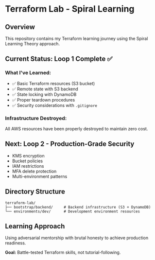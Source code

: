 # Terraform Lab - Spiral Learning

## Overview
This repository contains my Terraform learning journey using the Spiral Learning Theory approach.

## Current Status: Loop 1 Complete ✅

### What I've Learned:
- ✅ Basic Terraform resources (S3 bucket)
- ✅ Remote state with S3 backend
- ✅ State locking with DynamoDB
- ✅ Proper teardown procedures
- ✅ Security considerations with `.gitignore`

### Infrastructure Destroyed:
All AWS resources have been properly destroyed to maintain zero cost.

## Next: Loop 2 - Production-Grade Security
- KMS encryption
- Bucket policies
- IAM restrictions
- MFA delete protection
- Multi-environment patterns

## Directory Structure
```
terraform-lab/
├── bootstrap/backend/     # Backend infrastructure (S3 + DynamoDB)
└── environments/dev/      # Development environment resources
```

## Learning Approach
Using adversarial mentorship with brutal honesty to achieve production readiness.

**Goal:** Battle-tested Terraform skills, not tutorial-following.